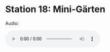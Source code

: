 
# Station 18: Mini-Gärten

Audio: 

<audio controls>
  <source src="https://github.com/kipppunkte/kipppunkte/raw/gh-pages/assets/ytmp3free.cc_keke-ladies-prod-fvlcrvm-youtubemp3free.org.mp3" type="audio/mpeg">
  Your browser does not support the audio tag.
</audio>
